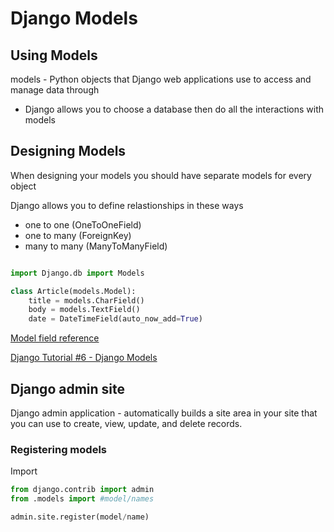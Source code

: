 # Django Models

## Using Models

models - Python objects that Django web applications use to access and manage data through

- Django allows you to choose a database then do all the interactions with models

## Designing Models

When designing your models you should have separate models for every object

Django allows you to define relastionships in these ways

- one to one (OneToOneField)
- one to many (ForeignKey)
- many to many (ManyToManyField)

```py

import Django.db import Models

class Article(models.Model):
    title = models.CharField()
    body = models.TextField()
    date = DateTimeField(auto_now_add=True)
```

[Model field reference](https://docs.djangoproject.com/en/1.11/ref/models/fields/)

[Django Tutorial #6 - Django Models](https://www.youtube.com/watch?v=5zNR3E6WRLE)

## Django admin site

Django admin application - automatically builds a site area in your site that you can use to create, view, update, and delete records.

### Registering models

Import

```py
from django.contrib import admin
from .models import #model/names

admin.site.register(model/name)
```
